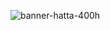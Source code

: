 ![banner-hatta-400h](https://user-images.githubusercontent.com/92319348/210487266-19ec4f67-fb62-49d4-ad91-d4d986d13e53.png)

<!-- ![banner-hatta-600h](https://user-images.githubusercontent.com/92319348/201095139-f2cbb42c-0c0e-4e04-8eef-a66acaa041b7.jpg) -->

<!--

### Hi there 👋

**hattagh73/hattagh73** is a ✨ _special_ ✨ repository because its `README.md` (this file) appears on your GitHub profile.

Here are some ideas to get you started:

- 🔭 I’m currently working on ...
- 🌱 I’m currently learning ...
- 👯 I’m looking to collaborate on ...
- 🤔 I’m looking for help with ...
- 💬 Ask me about ...
- 📫 How to reach me: ...
- 😄 Pronouns: ...
- ⚡ Fun fact: ...
- [3D Image Reference](https://icons8.com/illustrations/illustration/business-3d-young-woman-standing-with-laptop)
- [Background Image Reference](https://meshgradient.in/)
-->
